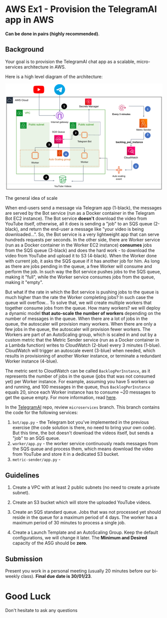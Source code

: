 # AWS Ex1 - Provision the TelegramAI app in AWS

**Can be done in pairs (highly recommended)**.

## Background

Your goal is to provision the TelegramAI chat app as a scalable, micro-services architecture in AWS.

Here is a high level diagram of the architecture:

![](img/botaws2.png)

The general idea of scale

When end-users send a message via Telegram app (1-black), the messages are served by the Bot service (run as a Docker container in the Telegram Bot EC2 instance).
The Bot service **doesn't** download the video from YouTube itself, otherwise, all it does is sending a "job" to an SQS queue (2-black), and return the end-user a message like "your video is being downloaded...".
So, the Bot service is a very lightweight app that can serve hundreds requests per seconds. 
In the other side, there are Worker service (run as a Docker container in the Worker EC2 instance) **consumes** jobs from the SQS queue (3-black) and does the hard work - to download the video from YouTube and upload it to S3 (4-black). When the Worker done with current job, it asks the SQS queue if it has another job for him. As long as there are jobs pending in the queue, a free Worker will consume and perform the job. In such way the Bot service pushes jobs to the SQS queue, making it "full", while the Worker service consumes jobs from the queue, making it "empty".

But what if the rate in which the Bot service is pushing jobs to the queue is much higher than the rate the Worker completing jobs? In such case the queue will overflow...
To solve that, we will create multiple workers that together consume jobs from the queue. How many workers? we will deploy a dynamic model **that auto-scale the number of workers** depending on the number of messages in the queue. When there are a lot of jobs in the queue, the autoscaler will provision many workers. When there are only a few jobs in the queue, the autoscaler will provision fewer workers.
The Workers are part of an AutoScaling group, which is scaled in and out by a custom metric that the Metric Sender service (run as a Docker container in a Lambda function) writes to CloudWatch (2-blue) every 3 minutes (1-blue). CloudWatch will trigger an autoscale event (3-blue) when needed, which results in provisioning of another Worker instance, or terminate a redundant Worker instance (4-blue). 

The metric sent to CloudWatch can be called `BacklogPerInstance`, as it represents the number of jobs in the queue (jobs that was not consumed yet) per Worker instance.
For example, assuming you have 5 workers up and running, and 100 messages in the queue, thus `BacklogPerInstance` equals 20, since each Worker instance has to consume ~20 messages to get the queue empty. For more information, read [here](https://docs.aws.amazon.com/autoscaling/ec2/userguide/as-using-sqs-queue.html).

In the [TelegramAI](https://github.com/alonitac/TelegramAI) repo, review `microservices` branch. This branch contains the code for the following services:

1. `bot/app.py` - the Telegram bot you've implemented in the previous exercise (the code solution is there, no need to bring your own code). But this time, the bot doesn't download the videos itself, but sends a "job" to an SQS queue.
2. `worker/app.py` - the worker service continuously reads messages from the SQS queue and process them, which means download the video from YouTube and store it in a dedicated S3 bucket.
3. `metric-sender/app.py` - 

## Guidelines

1. Create a VPC with at least 2 public subnets (no need to create a private subnet).

2. Create an S3 bucket which will store the uploaded YouTube videos.

3. Create an SQS standard queue. Jobs that was not processed yet should reside in the queue for a maximum period of 4 days. The worker has a maximum period of 30 minutes to process a single job.

4. Create a Launch Template and an AutoScaling Group. Keep the default configurations, we will change it later. The **Minimum and Desired** capacity of the ASG should be **zero**.

[comment]: <> (5. You are given most of the code for the bot and worker services. In branch `microservices` complete the following *TODO*s:)

[comment]: <> (    1. In `worker.py` complete the implementation of `process_msg&#40;&#41;` function such that the downloaded videos will be uploaded to S3 &#40;you can delete them from the disk afterwards&#41;.)

[comment]: <> (    2. In `utils.py` complete `calc_backlog_per_instance&#40;&#41;` such that the value of variable `backlog_per_instance` will be sent as a metric to [CloudWatch]&#40;https://boto3.amazonaws.com/v1/documentation/api/latest/guide/cw-example-metrics.html#publish-custom-metrics&#41;.)

[comment]: <> (    3. Change `config.json` according to your resources in AWS.)

[comment]: <> (   Except the above two changes, you don't need to change the code &#40;unless you want to add more functionality to the service&#41;.)

[comment]: <> (6. After you've implemented the code changes, it is good idea to test everything locally. Run the `bot.py` service and a single worker `worker.py`. Make sure that when you send a message via Telegram, the Bot service produces a message to the SQS queue, and the Worker consumes the message, downloads the YouTube video and uploads it to S3.)

[comment]: <> (7. Deploy the Worker service to an EC2 instance &#40;you can run it as a container the same way you did in the last exercise&#41;. Create an AMI from that instance and base your Launch Template on that AMI, such that when a new instance is created from the launch template, the worker app in the VM will be up and running automatically.)

[comment]: <> (8. Deploy the Bot service on a single EC2 instance &#40;this service is not part of the autoscaling group&#41;. It should be very similar to the deployment you've done in the previous exercise - in a docker container that restarts automatically on OS reboot.)

[comment]: <> (9. Use AWS cli to create a [target tracking scaling policy]&#40;https://docs.aws.amazon.com/autoscaling/ec2/userguide/as-using-sqs-queue.html#create-sqs-policies-cli&#41; in your Autoscaling Group. `MetricName` and `Namespace` should correspond to the metric your Bot service is firing to CloudWatch. Give the `TargetValue` some value that you can test later &#40;e.g. 10, which means if there are more than 10 messages per worker in the SQS queue, a scale up event will trigger&#41;.)

[comment]: <> (10. Make sure your services are given restrictive IAM role permissions.)

[comment]: <> (11. Test your application under load.)

## Submission

Present you work in a personal meeting (usually 20 minutes before our bi-weekly class). **Final due date is 30/01/23**.

# Good Luck

Don't hesitate to ask any questions